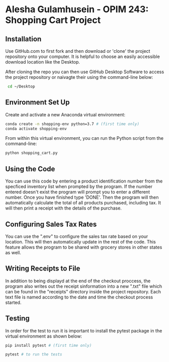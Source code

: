 # Alesha Gulamhusein - OPIM 243: Shopping Cart Project 

## Installation
Use GitHub.com to first fork and then download or 'clone' the project repository onto your computer.  It is helpful to choose an easily accessible download location like the Desktop.  

After cloning the repo you can then use GitHub Desktop Software to access  the project repository or naivagte their using the command-line below:

```sh
 cd ~/Desktop
```

## Environment Set Up

Create and activate a new Anaconda virtual environment:

```sh
conda create -n shopping-env python=3.7 # (first time only)
conda activate shopping-env
```

From within this virtual environment, you can run the Python script from the command-line:

```sh
python shopping_cart.py
```

## Using the Code
You can use this code by entering a product identification number from the specficed inventory list when prompted by the program. If the number entered doesn't exist the program will prompt you to enter a different number. Once you have finished type 'DONE'. Then the program will then automatically calculate the total of all products purchased, including tax. It will then print a receipt with the details of the purchase. 

## Configuring Sales Tax Rates
You can use the ".env" to configure the sales tax rate based on your location. This will then automatically update in the rest of the code.  This feature allows the program to be shared with grocery stores in other states as well. 

## Writing Receipts to File 
In addition to being displayd at the end of the checkout proccess, the program also writes out the receipt sinformation into a new ".txt" file which can be found in the "receipts" directory inside the project repository. Each text file is  named according to the date and time the checkout process started. 

## Testing 
In order for the test to run it is important to install the pytest package in the virtual environment as shown below: 
 ```sh 
 pip install pytest # (first time only)

 pytest # to run the tests 

 ```
